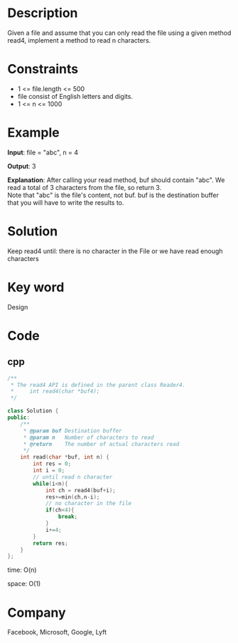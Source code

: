 # Description
Given a file and assume that you can only read the file using a given method read4, implement a method to read n characters.

# Constraints
* 1 <= file.length <= 500
* file consist of English letters and digits.
* 1 <= n <= 1000


# Example
**Input**: file = "abc", n = 4


**Output**: 3

**Explanation**: After calling your read method, buf should contain "abc". We read a total of 3 characters from the file, so return 3.  
Note that "abc" is the file's content, not buf. buf is the destination buffer that you will have to write the results to.


# Solution
Keep read4 until: there is no character in the File or we have read enough characters

# Key word
Design

# Code

## cpp
```cpp
/**
 * The read4 API is defined in the parent class Reader4.
 *     int read4(char *buf4);
 */

class Solution {
public:
    /**
     * @param buf Destination buffer
     * @param n   Number of characters to read
     * @return    The number of actual characters read
     */
    int read(char *buf, int n) {
        int res = 0;
        int i = 0;
        // until read n character
        while(i<n){
            int ch = read4(buf+i);
            res+=min(ch,n-i);
            // no character in the file
            if(ch<4){
                break;
            }
            i+=4;
        }
        return res;
    }
};
```
time: O(n)


space: O(1)

# Company
Facebook, Microsoft, Google, Lyft